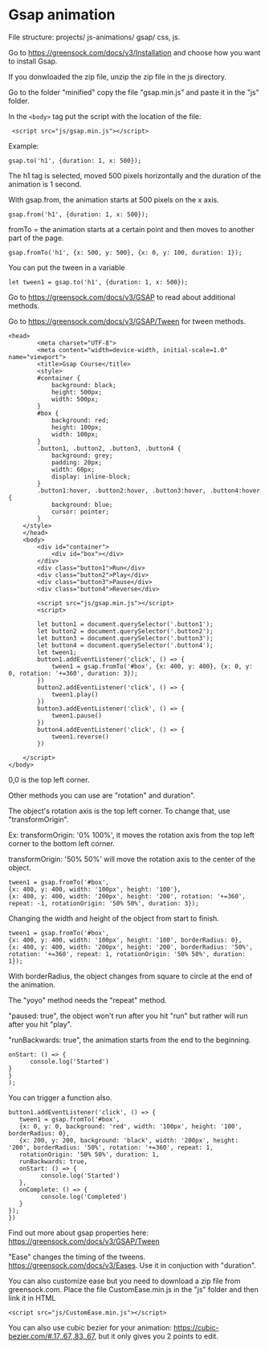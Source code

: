 # Gsap animation

File structure:
projects/ js-animations/ gsap/ css, js.  

Go to https://greensock.com/docs/v3/Installation and choose how you want to install Gsap.

If you donwloaded the zip file, unzip the zip file in the js directory.

Go to the folder "minified" copy the file "gsap.min.js" and paste it in the "js" folder.  

In the ```<body>``` tag put the script with the location of the file:
```
 <script src="js/gsap.min.js"></script>
```

Example:
```
gsap.to('h1', {duration: 1, x: 500});
```
The h1 tag is selected, moved 500 pixels horizontally and the duration of the animation is 1 second.  

With gsap.from, the animation starts at 500 pixels on the x axis.  
```
gsap.from('h1', {duration: 1, x: 500});
```

fromTo = the animation starts at a certain point and then moves to another part of the page.
```
gsap.fromTo('h1', {x: 500, y: 500}, {x: 0, y: 100, duration: 1});
```

You can put the tween in a variable
```
let tween1 = gsap.to('h1', {duration: 1, x: 500});
```  
Go to https://greensock.com/docs/v3/GSAP to read about additional methods.  

Go to https://greensock.com/docs/v3/GSAP/Tween for tween methods.  

```
<head>
        <meta charset="UTF-8">
        <meta content="width=device-width, initial-scale=1.0" name="viewport">
        <title>Gsap Course</title>
        <style>
        #container {
            background: black;
            height: 500px;
            width: 500px;
        }
        #box {
            background: red;
            height: 100px;
            width: 100px;
        }
        .button1, .button2, .button3, .button4 {
            background: grey;
            padding: 20px;
            width: 60px;
            display: inline-block;
        }
        .button1:hover, .button2:hover, .button3:hover, .button4:hover {
            background: blue;
            cursor: pointer;
        }
    </style>
    </head>
    <body>
        <div id="container">
            <div id="box"></div>
        </div>
        <div class="button1">Run</div>
        <div class="button2">Play</div>
        <div class="button3">Pause</div>
        <div class="button4">Reverse</div>

        <script src="js/gsap.min.js"></script>
        <script>

        let button1 = document.querySelector('.button1');
        let button2 = document.querySelector('.button2');
        let button3 = document.querySelector('.button3');
        let button4 = document.querySelector('.button4');
        let tween1;    
        button1.addEventListener('click', () => {
            tween1 = gsap.fromTo('#box', {x: 400, y: 400}, {x: 0, y: 0, rotation: '+=360', duration: 3});
        })
        button2.addEventListener('click', () => {
            tween1.play()
        })
        button3.addEventListener('click', () => {
            tween1.pause()
        })
        button4.addEventListener('click', () => {
            tween1.reverse()
        })

    </script>
</body>
```
0,0 is the top left corner.  

Other methods you can use are "rotation" and duration". 

The object's rotation axis is the top left corner. To change that, use "transformOrigin".  

Ex: transformOrigin: '0% 100%', it moves the rotation axis from the top left corner to the bottom left corner.  

transformOrigin: '50% 50%' will move the rotation axis to the center of the object.  

```
tween1 = gsap.fromTo('#box', 
{x: 400, y: 400, width: '100px', height: '100'}, 
{x: 400, y: 400, width: '200px', height: '200', rotation: '+=360', repeat: -1, rotationOrigin: '50% 50%', duration: 3});
```
Changing the width and height of the object from start to finish.  

```
tween1 = gsap.fromTo('#box', 
{x: 400, y: 400, width: '100px', height: '100', borderRadius: 0}, 
{x: 400, y: 400, width: '200px', height: '200', borderRadius: '50%', rotation: '+=360', repeat: 1, rotationOrigin: '50% 50%', duration: 1});
```
With borderRadius, the object changes from square to circle at the end of the animation.  

The "yoyo" method needs the "repeat" method.  

"paused: true", the object won't run after you hit "run" but rather will run after you hit "play".  

"runBackwards: true", the animation starts from the end to the beginning.  

```
onStart: () => {
      console.log('Started')
}
}
);
```
You can trigger a function also.  
```
button1.addEventListener('click', () => {
   tween1 = gsap.fromTo('#box', 
   {x: 0, y: 0, background: 'red', width: '100px', height: '100', borderRadius: 0}, 
   {x: 200, y: 200, background: 'black', width: '200px', height: '200', borderRadius: '50%', rotation: '+=360', repeat: 1, 
   rotationOrigin: '50% 50%', duration: 1,
   runBackwards: true,
   onStart: () => {
         console.log('Started')
   },
   onComplete: () => {
         console.log('Completed')
   }
});
})
```  
Find out more about gsap properties here: https://greensock.com/docs/v3/GSAP/Tween

"Ease" changes the timing of the tweens. https://greensock.com/docs/v3/Eases.  Use it in conjuction with "duration".  

You can also customize ease but you need to download a zip file from greensock.com. Place the file CustomEase.min.js in the "js" folder and then link it in HTML
```
<script src="js/CustomEase.min.js"></script>
```

You can also use cubic bezier for your animation: https://cubic-bezier.com/#.17,.67,.83,.67, but it only gives you 2 points to edit.  







